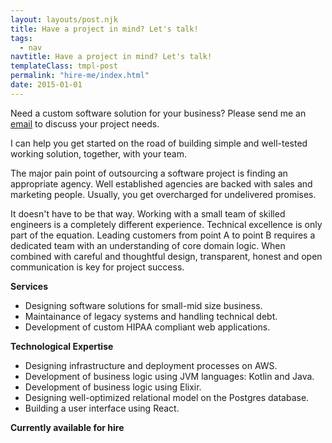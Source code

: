 ```yaml
---
layout: layouts/post.njk
title: Have a project in mind? Let's talk!
tags:
  - nav
navtitle: Have a project in mind? Let's talk!
templateClass: tmpl-post
permalink: "hire-me/index.html"
date: 2015-01-01
---
```


Need a custom software solution for your business? Please send me an [email](mailto:svlada@gmail.com) to discuss your project needs.

I can help you get started on the road of building simple and well-tested working solution, together, with your team.

The major pain point of outsourcing a software project is finding an appropriate agency. Well established agencies are backed with sales and marketing people. Usually, you get overcharged for undelivered promises.

It doesn't have to be that way. Working with a small team of skilled engineers is a completely different experience. Technical excellence is only part of the equation. Leading customers from point A to point B requires a dedicated team with an understanding of core domain logic. When combined with careful and thoughtful design, transparent, honest and open communication is key for project success.

**Services**

- Designing software solutions for small-mid size business.
- Maintainance of legacy systems and handling technical debt.
- Development of custom HIPAA compliant web applications.

**Technological Expertise**

- Designing infrastructure and deployment processes on AWS.
- Development of business logic using JVM languages: Kotlin and Java.
- Development of business logic using Elixir. 
- Designing well-optimized relational model on the Postgres database.
- Building a user interface using React.

**Currently available for hire**
